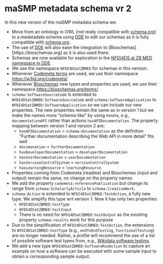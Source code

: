 # maSMP metadata schema vr 2

In this new verson of the maSMP metadata schema we:
* Move from an ontology in OWL (not really compatible with [schema.org](htpps://schema.org)) to a medatadata schema using [DDE](https://discovery.biothings.io/) to edit our schemas as it is fully compatible with [schema.org](htpps://schema.org).
* The use of [DDE](https://discovery.biothings.io/) will also ease the integration to [Bioschemas][https.//bioschemas.org] as it is also used there.
* Schemas are now available for exploration in the [NFDI4DS at ZB MED namespace in DDE](https://discovery.biothings.io/ns/NFDI4DSatZBMED).
* We use the namespace `NFDI4DSatZBMED` for schemas in this version.
* Whenever [Codemeta terms](https://codemeta.github.io/terms/) are used, we use their namespace https://w3id.org/codemeta/
* Whenever [Bioschemas](https://bioschemas.org) new types and properties are used, we use their namespace https://bioschemas.org/terms/
* `schema:SoftwareSourceCode` is extended to `NFDI4DSatZBMED:SoftwareSourceCode` and `schema:SoftwareApplication` to `NFDI4DSatZBMED:SoftwareApplication` so we can include our new properties. The new properties remain the same as in version 1 but we make the names more "schema-like" by using nouns, e.g., `documentationAPI` rather than actions `hasAPIDocumentation`. The property mapping between version 1 and version 2 are:
   * `hasAPIDocumentation` = `schema:documentation` as the definition "Further documentation describing the Web API in more detail" fits well
   * `documenation` = `furtherDocumentation`
   * `hasDeveloperDocumentation` = `developerDocumentation`
   * `hasUserDocumentation` = `userDocumentation`
   * `hasVersionControlSystem` = `versionControlSystem`
   * `hasLearningResource` = `learningResource`
* Properties coming from Codemeta (readme) and Bioschemas (input and output) remain the same, no change on the property names
* We add the property `codemeta:referencePublication` but change its range from `schema:ScholarlyArticle` to `schema:CreativeWork`. 
* `schema:Action` is extended to `NFDI4DSatZBMED:TestAction`, a fully new type. We simplify this type wrt version 1. Now it has only two properties: 
   * `NFDI4DSatZBMED:testType`
   * `NFDI4DSatZBMED:testInput`
   * There is no need for `NFDI4DSatZBMED:testOutput` as the exisiting property `schema:results` work for this purpose
* Due to the simplification of `NFDI4DSatZBMED:TestAction`, the extensions to `NFDI4DSatZBMED:testType` (e.g., `endToEndTesting`, `functionalTesting`) are no longer needed. Rather, a profile will recommend the use of a list of possible software test types from, e.g., [Wikidata software testing](https://www.wikidata.org/wiki/Q188522).
* We add a new type `NFDI4DSatZBMED:SoftwareRunAction` to capture an example on how a software can be executed with some sample input to obtain a corresponding sample output.
